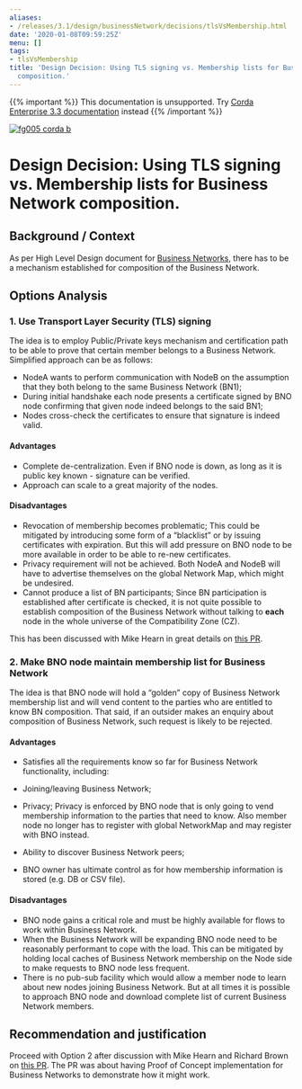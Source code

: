 ```yaml
---
aliases:
- /releases/3.1/design/businessNetwork/decisions/tlsVsMembership.html
date: '2020-01-08T09:59:25Z'
menu: []
tags:
- tlsVsMembership
title: 'Design Decision: Using TLS signing vs. Membership lists for Business Network
  composition.'
---
```

{{% important %}}
This documentation is unsupported.
Try [Corda Enterprise 3.3 documentation](/docs/corda-enterprise/3.3/_index.md) instead
{{% /important %}}

[![fg005 corda b](https://www.corda.net/wp-content/uploads/2016/11/fg005_corda_b.png "fg005 corda b")](https://www.corda.net/wp-content/uploads/2016/11/fg005_corda_b.png)


# Design Decision: Using TLS signing vs. Membership lists for Business Network composition.


## Background / Context

As per High Level Design document for [Business Networks](../design.md), there has to be a mechanism established
for composition of the Business Network.


## Options Analysis


### 1. Use Transport Layer Security (TLS) signing

The idea is to employ Public/Private keys mechanism and certification path to be able to prove that certain
member belongs to a Business Network.
Simplified approach can be as follows:


* NodeA wants to perform communication with NodeB on the assumption that they both belong to the same
Business Network (BN1);
* During initial handshake each node presents a certificate signed by BNO node confirming that given
node indeed belongs to the said BN1;
* Nodes cross-check the certificates to ensure that signature is indeed valid.


#### Advantages


* Complete de-centralization.
Even if BNO node is down, as long as it is public key known - signature can be verified.
* Approach can scale to a great majority of the nodes.


#### Disadvantages


* Revocation of membership becomes problematic;
This could be mitigated by introducing some form of a “blacklist” or by issuing certificates with expiration. But this will
add pressure on BNO node to be more available in order to be able to re-new certificates.
* Privacy requirement will not be achieved.
Both NodeA and NodeB will have to advertise themselves on the global Network Map, which might be undesired.
* Cannot produce a list of BN participants;
Since BN participation is established after certificate is checked, it is not quite possible to establish
composition of the Business Network without talking to **each** node in the whole universe of the Compatibility Zone (CZ).

This has been discussed with Mike Hearn in great details on [this PR](https://github.com/corda/enterprise/pull/101#pullrequestreview-77476717).


### 2. Make BNO node maintain membership list for Business Network

The idea is that BNO node will hold a “golden” copy of Business Network membership list and will vend
content to the parties who are entitled to know BN composition.
That said, if an outsider makes an enquiry about composition of Business Network, such request is likely
to be rejected.


#### Advantages


* Satisfies all the requirements know so far for Business Network functionality, including:


* Joining/leaving Business Network;
* Privacy;
Privacy is enforced by BNO node that is only going to vend membership information to the parties that need to know.
Also member node no longer has to register with global NetworkMap and may register with BNO instead.
* Ability to discover Business Network peers;
* BNO owner has ultimate control as for how membership information is stored (e.g. DB or CSV file).


#### Disadvantages


* BNO node gains a critical role and must be highly available for flows to work within Business Network.
* When the Business Network will be expanding BNO node need to be reasonably performant to cope with the load.
This can be mitigated by holding local caches of Business Network membership on the Node side to make requests
to BNO node less frequent.
* There is no pub-sub facility which would allow a member node to learn about new nodes joining Business Network.
But at all times it is possible to approach BNO node and download complete list of current Business Network members.


## Recommendation and justification

Proceed with Option 2 after discussion with Mike Hearn and Richard Brown on [this PR](https://github.com/corda/enterprise/pull/101).
The PR was about having Proof of Concept implementation for Business Networks to demonstrate how it might work.

